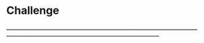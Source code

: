 # Challenge

**_______________________________________________________________________________________________________________________________________**


